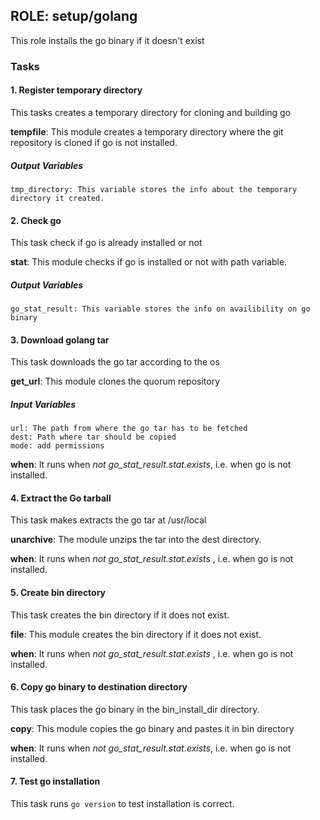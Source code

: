 ## ROLE: setup/golang
This role installs the go binary if it doesn't exist

### Tasks

#### 1. Register temporary directory
This tasks creates a temporary directory for cloning and building go

**tempfile**: This module creates a temporary directory where the git repository is cloned if go is not installed.

##### Output Variables

    tmp_directory: This variable stores the info about the temporary directory it created.

#### 2. Check go
This task check if go is already installed or not

**stat**: This module checks if go is installed or not with path variable.

##### Output Variables
    go_stat_result: This variable stores the info on availibility on go binary

#### 3. Download golang tar
This task downloads the go tar according to the os

**get_url**: This module clones the quorum repository

##### Input Variables
    url: The path from where the go tar has to be fetched
    dest: Path where tar should be copied
    mode: add permissions

**when**: It runs when *not go_stat_result.stat.exists*, i.e. when go is not installed.

#### 4. Extract the Go tarball
This task makes extracts the go tar at /usr/local

**unarchive**: The module unzips the tar into the dest directory.

**when**: It runs when *not go_stat_result.stat.exists* , i.e. when go is not installed.

#### 5. Create bin directory
This task creates the bin directory if it does not exist.

**file**: This module creates the bin directory if it does not exist.

**when**: It runs when *not go_stat_result.stat.exists* , i.e. when go is not installed.

#### 6. Copy go binary to destination directory
This task places the go binary in the bin_install_dir directory.

**copy**: This module copies the go binary and pastes it in bin directory

**when**: It runs when *not go_stat_result.stat.exists*, i.e. when go is not installed.

#### 7. Test go installation
This task runs `go version` to test installation is correct.
